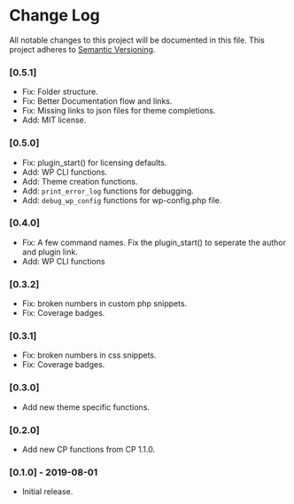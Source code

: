 # Change Log

All notable changes to this project will be documented in this file. This project adheres to [Semantic Versioning](http://semver.org/spec/v2.0.0.html).

### [0.5.1]
- Fix: Folder structure.
- Fix: Better Documentation flow and links.
- Fix: Missing links to json files for theme completions.
- Add: MIT license.

### [0.5.0]
- Fix: plugin_start() for licensing defaults.
- Add: WP CLI functions.
- Add: Theme creation functions.
- Add: `print_error_log` functions for debugging.
- Add: `debug_wp_config` functions for wp-config.php file.

### [0.4.0]
- Fix: A few command names. Fix the plugin_start() to seperate the author and plugin link.
- Add: WP CLI functions

### [0.3.2]
- Fix: broken numbers in custom php snippets.
- Fix: Coverage badges.

### [0.3.1]
- Fix: broken numbers in css snippets.
- Fix: Coverage badges.

### [0.3.0]
- Add new theme specific functions.

### [0.2.0]
- Add new CP functions from CP 1.1.0.

### [0.1.0] - 2019-08-01
- Initial release.
